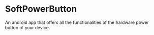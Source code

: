 # SoftPowerButton
An android app that offers all the functionalities of the hardware power button of your device.
